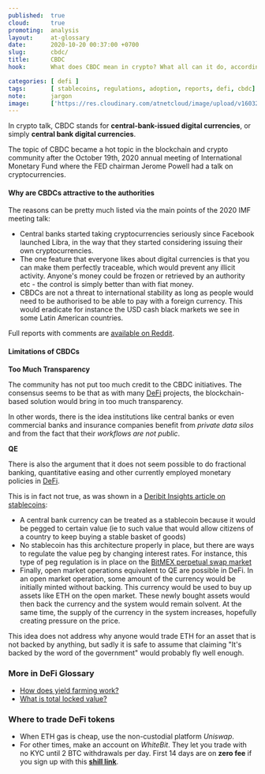 ```yaml
---
published:  true
cloud:      true
promoting:  analysis
layout:     at-glossary
date:       2020-10-20 00:37:00 +0700
slug:       cbdc/
title:      CBDC
hook:       What does CBDC mean in crypto? What all can it do, according to the proposals?

categories: [ defi ]
tags:       [ stablecoins, regulations, adoption, reports, defi, cbdc]
note:       jargon
image:      ['https://res.cloudinary.com/atnetcloud/image/upload/v1603250477/atnet/_glossary/central-bank-cur_jli7wy.jpg']
---
```


In crypto talk, CBDC stands for **central-bank-issued digital currencies**, or simply **central bank digital currencies**.

The topic of CBDC became a hot topic in the blockchain and crypto community after the October 19th, 2020 annual meeting of International Monetary Fund where the FED chairman Jerome Powell had a talk on cryptocurrencies.

#### Why are CBDCs attractive to the authorities

The reasons can be pretty much listed via the main points of the 2020 IMF meeting talk:

* Central banks started taking cryptocurrencies seriously since Facebook launched Libra, in the way that they started considering issuing their own cryptocurrencies.
* The one feature that everyone likes about digital currencies is that you can make them perfectly traceable, which would prevent any illicit activity. Anyone's money could be frozen or retrieved by an authority etc - the control is simply better than with fiat money.
* CBDCs are not a threat to international stability as long as people would need to be authorised to be able to pay with a foreign currency. This would eradicate for instance the USD cash black markets we see in some Latin American countries.

Full reports with comments are [available on Reddit](https://www.reddit.com/r/BitcoinMarkets/comments/jdutiu/daily_discussion_monday_october_19_2020/g9bd6dg?utm_source=share&utm_medium=web2x&context=3).   

#### Limitations of CBDCs

**Too Much Transparency**

The community has not put too much credit to the CBDC initiatives. The consensus seems to be that as with many [DeFi](/glossary/defi/) projects, the blockchain-based solution would bring in too much transparency.

In other words, there is the idea institutions like central banks or even commercial banks and insurance companies benefit from _private data silos_ and from the fact that their _workflows are not public_.

**QE**

There is also the argument that it does not seem possible to do fractional banking, quantitative easing and other currently employed monetary policies in [DeFi](/glossary/defi/).

This is in fact not true, as was shown in a [Deribit Insights article on stablecoins](https://insights.deribit.com/market-research/the-future-of-money-could-be-discretionary/):

* A central bank currency can be treated as a stablecoin because it would be pegged to certain value (ie to such value that would allow citizens of a country to keep buying a stable basket of goods)
* No stablecoin has this architecture properly in place, but there are ways to regulate the value peg by changing interest rates. For instance, this type of peg regulation is in place on the [BitMEX perpetual swap market](/glossary/perps/)
* Finally, open market operations equivalent to QE are possible in DeFi. In an open market operation, some amount of the currency would be initially minted without backing. This currency would be used to buy up assets like ETH on the open market. These newly bought assets would then back the currency and the system would remain solvent. At the same time, the supply of the currency in the system increases, hopefully creating pressure on the price.

This idea does not address why anyone would trade ETH for an asset that is not backed by anything, but sadly it is safe to assume that claiming "It's backed by the word of the government" would probably fly well enough.


### More in DeFi Glossary

* [How does yield farming work?](/glossary/yield-farming/)
* [What is total locked value?](/glossary/tlv/)

### Where to trade DeFi tokens

* When ETH gas is cheap, use the non-custodial platform *Uniswap*.
* For other times, make an account on *WhiteBit*. They let you trade with no KYC until 2 BTC withdrawals per day. First 14 days are on **zero fee** if you sign up with this **[shill link](https://bit.ly/3kwUh2k)**.
